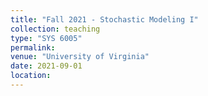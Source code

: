 ```yaml
---
title: "Fall 2021 - Stochastic Modeling I"
collection: teaching
type: "SYS 6005"
permalink: 
venue: "University of Virginia"
date: 2021-09-01
location: 
---
```



